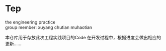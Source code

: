 # Tep
the engineering practice</br>
group member: xuyang  chutian muhaotian

本仓库用于存放此次工程实践项目的Code
在开发过程中，根据进度会做出相应的更新……
